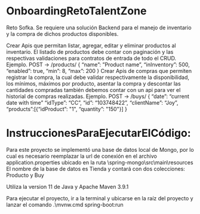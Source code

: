 # OnboardingRetoTalentZone
Reto Sofka. Se requiere una solución Backend para el manejo de inventario y la compra de dichos productos disponibles.

Crear Apis que permitan listar, agregar, editar y eliminar productos al inventario. El listado
de productos debe contar con paginación y las respectivas validaciones para contratos de
entrada de todo el CRUD.
Ejemplo.
POST → /products/
{
“name”: ”Product name”,
“inInventory”: 500,
“enabled”: true,
“min”: 8,
“max”: 200
}
Crear Apis de compras que permiten registrar la compra, la cual debe validar
respectivamente la disponibilidad, los mínimos, máximos por producto, asentar la compra
y descontar las cantidades compradas también debemos contar con un api para ver el
historial de compras realizadas.
Ejemplo.
POST → /buys/
{
“date”: “current date with time”
“idType”: “CC”,
“id”: “103748422”,
“clientName”: “Joy”,
“products”:[{“idProduct”: "1", “quantity”: "150"}]
}

# InstruccionesParaEjecutarElCódigo:
Para este proyecto se implementó una base de datos local de Mongo, por lo cual es necesario reemplazar la url de conexión en el archivo application.properties ubicado en la ruta \spring-mongo\src\main\resources
El nombre de la base de datos es Tienda y contará con dos colecciones: Producto y Buy

Utiliza la version 11 de Java y Apache Maven 3.9.1

Para ejecutar el proyecto, ir a la terminal y ubicarse en la raíz del proyecto y lanzar el comando .\mvnw.cmd spring-boot:run



